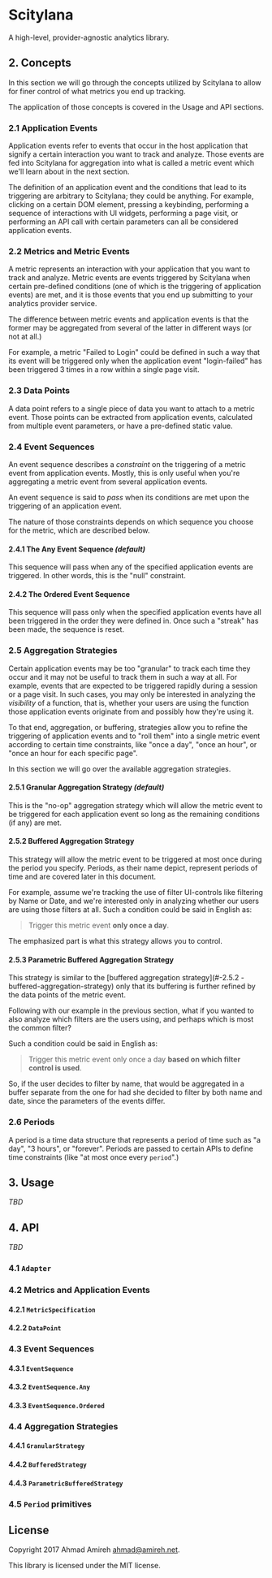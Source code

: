 # Scitylana

A high-level, provider-agnostic analytics library.

## 2. Concepts

In this section we will go through the concepts utilized by Scitylana to allow
for finer control of what metrics you end up tracking.

The application of those concepts is covered in the Usage and API sections.

### 2.1 Application Events

Application events refer to events that occur in the host application that
signify a certain interaction you want to track and analyze. Those events are
fed into Scitylana for aggregation into what is called a metric event which
we'll learn about in the next section.

The definition of an application event and the conditions that lead to its
triggering are arbitrary to Scitylana; they could be anything. For example,
clicking on a certain DOM element, pressing a keybinding, performing a sequence
of interactions with UI widgets, performing a page visit, or performing an API
call with certain parameters can all be considered application events.

### 2.2 Metrics and Metric Events

A metric represents an interaction with your application that you want to track
and analyze. Metric events are events triggered by Scitylana when certain
pre-defined conditions (one of which is the triggering of application events)
are met, and it is those events that you end up submitting to your analytics
provider service.

The difference between metric events and application events is that the former
may be aggregated from several of the latter in different ways (or not at all.)

For example, a metric "Failed to Login" could be defined in such a way that its
event will be triggered only when the application event "login-failed" has been
triggered 3 times in a row within a single page visit.

### 2.3 Data Points

A data point refers to a single piece of data you want to attach to a metric
event. Those points can be extracted from application events, calculated from
multiple event parameters, or have a pre-defined static value.

### 2.4 Event Sequences

An event sequence describes a _constraint_ on the triggering of a metric event
from application events. Mostly, this is only useful when you're aggregating a
metric event from several application events.

An event sequence is said to _pass_ when its conditions are met upon the
triggering of an application event.

The nature of those constraints depends on which sequence you choose for the
metric, which are described below.

#### 2.4.1 The Any Event Sequence _(default)_

This sequence will pass when any of the specified application events are
triggered. In other words, this is the "null" constraint.

#### 2.4.2 The Ordered Event Sequence

This sequence will pass only when the specified application events have all
been triggered in the order they were defined in. Once such a "streak" has been
made, the sequence is reset.

### 2.5 Aggregation Strategies

Certain application events may be too "granular" to track each time they occur
and it may not be useful to track them in such a way at all. For example,
events that are expected to be triggered rapidly during a session or a page
visit. In such cases, you may only be interested in analyzing the _visibility_
of a function, that is, whether your users are using the function those
application events originate from and possibly how they're using it.

To that end, aggregation, or buffering, strategies allow you to refine the
triggering of application events and to "roll them" into a single metric event
according to certain time constraints, like "once a day", "once an hour", or
"once an hour for each specific page".

In this section we will go over the available aggregation strategies.

#### 2.5.1 Granular Aggregation Strategy _(default)_

This is the "no-op" aggregation strategy which will allow the metric event to
be triggered for each application event so long as the remaining conditions (if
any) are met.

#### 2.5.2 Buffered Aggregation Strategy

This strategy will allow the metric event to be triggered at most once during
the period you specify. Periods, as their name depict, represent periods of
time and are covered later in this document.

For example, assume we're tracking the use of filter UI-controls like filtering
by Name or Date, and we're interested only in analyzing whether our users are
using those filters at all. Such a condition could be said in English as:

> Trigger this metric event **only once a day**.

The emphasized part is what this strategy allows you to control.

#### 2.5.3 Parametric Buffered Aggregation Strategy

This strategy is similar to the [buffered aggregation strategy](#-2.5.2
-buffered-aggregation-strategy) only that its buffering is further refined by
the data points of the metric event.

Following with our example in the previous section, what if you wanted to also
analyze which filters are the users using, and perhaps which is most the common
filter?

Such a condition could be said in English as:

> Trigger this metric event only once a day **based on which filter control is
> used**.

So, if the user decides to filter by name, that would be aggregated in a buffer
separate from the one for had she decided to filter by both name and date,
since the parameters of the events differ.

### 2.6 Periods

A period is a time data structure that represents a period of time such as "a
day", "3 hours", or "forever". Periods are passed to certain APIs to define
time constraints (like "at most once every `period`".)

## 3. Usage

_TBD_

## 4. API

_TBD_

### 4.1 `Adapter`

### 4.2 Metrics and Application Events

#### 4.2.1 `MetricSpecification`
#### 4.2.2 `DataPoint`

### 4.3 Event Sequences

#### 4.3.1 `EventSequence`
#### 4.3.2 `EventSequence.Any`
#### 4.3.3 `EventSequence.Ordered`

### 4.4 Aggregation Strategies

#### 4.4.1 `GranularStrategy`
#### 4.4.2 `BufferedStrategy`
#### 4.4.3 `ParametricBufferedStrategy`

### 4.5 `Period` primitives

## License

Copyright 2017 Ahmad Amireh <ahmad@amireh.net>.

This library is licensed under the MIT license.

